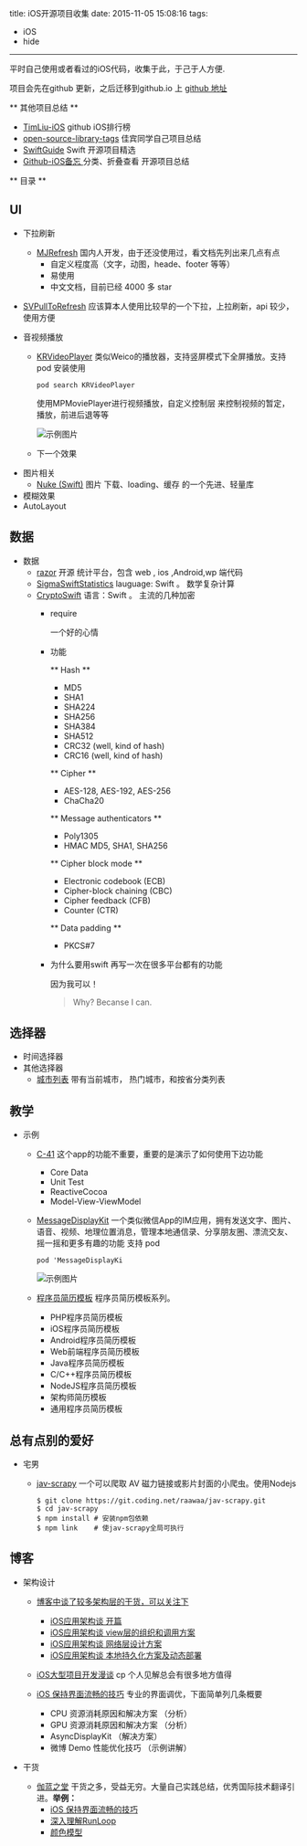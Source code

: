 title: iOS开源项目收集
date: 2015-11-05 15:08:16
tags:
- iOS
- hide
---

平时自己使用或者看过的iOS代码，收集于此，于己于人方便.

项目会先在github 更新，之后迁移到github.io 上  [github 地址](https://github.com/huang1988519/Collector)

** 其他项目总结 **
- [TimLiu-iOS](https://github.com/Tim9Liu9/TimLiu-iOS#%E4%B8%8B%E6%8B%89%E5%88%B7%E6%96%B0) github iOS排行榜
- [open-source-library-tags](https://github.com/superleexpert/open-source-library-tags) 佳宾同学自己项目总结
- [SwiftGuide](https://github.com/ipader/SwiftGuide/blob/master/Featured.md) Swift 开源项目精选
- [Github-iOS备忘 ](http://github.ibireme.com/github/list/ios/) 分类、折叠查看  开源项目总结

** 目录 **

## UI
- 下拉刷新

  * [MJRefresh](https://github.com/CoderMJLee/MJRefresh#%E4%B8%8A%E6%8B%89%E5%88%B7%E6%96%B007-%E8%87%AA%E5%8A%A8%E5%9B%9E%E5%BC%B9%E7%9A%84%E4%B8%8A%E6%8B%8901) 国内人开发，由于还没使用过，看文档先列出来几点有点
     * 自定义程度高（文字，动图，heade、footer 等等）
     * 易使用
     * 中文文档，目前已经 4000 多 star

 * [SVPullToRefresh](https://github.com/samvermette/SVPullToRefresh) 应该算本人使用比较早的一个下拉，上拉刷新，api 较少，使用方便

- 音视频播放
  * [KRVideoPlayer](https://github.com/36Kr-Mobile/KRVideoPlayer)
  类似Weico的播放器，支持竖屏模式下全屏播放。支持 pod 安装使用
      ``` shell
      pod search KRVideoPlayer
      ```
      使用MPMoviePlayer进行视频播放，自定义控制层 来控制视频的暂定，播放，前进后退等等

      ![示例图片](https://github.com/36Kr-Mobile/KRVideoPlayer/blob/master/kr_player.gif  "示例图片")
  * 下一个效果
- 图片相关  
  * [Nuke (Swift)](https://github.com/kean/Nuke) 图片 下载、loading、缓存 的一个先进、轻量库
- 模糊效果
- AutoLayout

## 数据
- 数据  
  * [razor](https://github.com/cobub/razor) 开源 统计平台，包含 web , ios ,Android,wp 端代码  
  * [SigmaSwiftStatistics](https://github.com/evgenyneu/SigmaSwiftStatistics) lauguage: Swift 。 数学复杂计算  
  * [CryptoSwift](https://github.com/krzyzanowskim/CryptoSwift) 语言：Swift 。 主流的几种加密
    * require

      一个好的心情
    * 功能

      ** Hash **
        - MD5
        - SHA1
        - SHA224
        - SHA256
        - SHA384
        - SHA512
        - CRC32 (well, kind of hash)
        - CRC16 (well, kind of hash)

      ** Cipher **
        - AES-128, AES-192, AES-256
        - ChaCha20

      ** Message authenticators **
        - Poly1305
        - HMAC MD5, SHA1, SHA256

      ** Cipher block mode **
        - Electronic codebook (ECB)
        - Cipher-block chaining (CBC)
        - Cipher feedback (CFB)
        - Counter (CTR)

      ** Data padding **
        - PKCS#7

    * 为什么要用swift 再写一次在很多平台都有的功能

      因为我可以！  
      > Why? Becanse I can.


## 选择器
- 时间选择器
- 其他选择器
  * [城市列表](https://github.com/CharlinFeng/CFCityPickerVC) 带有当前城市，
  热门城市，和按省分类列表

## 教学
- 示例
  * [C-41](https://github.com/ashfurrow/C-41/tree/82d9359a0210b8722c48816b6914d109a2009bcc)   这个app的功能不重要，重要的是演示了如何使用下边功能
    * Core Data
    * Unit Test
    * ReactiveCocoa
    * Model-View-ViewModel
  * [MessageDisplayKit](https://github.com/xhzengAIB/MessageDisplayKit)
    一个类似微信App的IM应用，拥有发送文字、图片、语音、视频、地理位置消息，管理本地通信录、分享朋友圈、漂流交友、摇一摇和更多有趣的功能
    支持 pod
    ``` CocoaPods
    pod 'MessageDisplayKi
    ```

    ![示例图片](https://github.com/xhzengAIB/LearnEnglish/raw/master/Screenshots/MessageDisplayKit.gif "图片")

  * [程序员简历模板](https://github.com/geekcompany/ResumeSample) 程序员简历模板系列。
    * PHP程序员简历模板
    * iOS程序员简历模板
    * Android程序员简历模板
    * Web前端程序员简历模板
    * Java程序员简历模板
    * C/C++程序员简历模板
    * NodeJS程序员简历模板
    * 架构师简历模板
    * 通用程序员简历模板

## 总有点别的爱好
- 宅男

  * [jav-scrapy](https://github.com/raawaa/jav-scrapy)
    一个可以爬取 AV 磁力链接或影片封面的小爬虫。使用Nodejs
    ``` shell
    $ git clone https://git.coding.net/raawaa/jav-scrapy.git
    $ cd jav-scrapy
    $ npm install # 安装npm包依赖
    $ npm link    # 使jav-scrapy全局可执行
    ```

## 博客
- 架构设计

  * [博客中谈了较多架构层的干货，可以关注下](http://casatwy.com/category/blog.html)
    * [iOS应用架构谈 开篇](http://casatwy.com/iosying-yong-jia-gou-tan-kai-pian.html)
    * [iOS应用架构谈 view层的组织和调用方案](http://casatwy.com/iosying-yong-jia-gou-tan-viewceng-de-zu-zhi-he-diao-yong-fang-an.html)
    * [iOS应用架构谈 网络层设计方案](http://casatwy.com/iosying-yong-jia-gou-tan-wang-luo-ceng-she-ji-fang-an.html)
    * [iOS应用架构谈 本地持久化方案及动态部署](http://casatwy.com/iosying-yong-jia-gou-tan-ben-di-chi-jiu-hua-fang-an-ji-dong-tai-bu-shu.html)

  * [iOS大型项目开发漫谈](http://www.jianshu.com/p/921ab32c3c71) cp  个人见解总会有很多地方值得  
  * [iOS 保持界面流畅的技巧](http://blog.ibireme.com/2015/11/12/smooth_user_interfaces_for_ios/)  专业的界面调优，下面简单列几条概要
    * CPU 资源消耗原因和解决方案 （分析）
    * GPU 资源消耗原因和解决方案  （分析）
    * AsyncDisplayKit （解决方案）
    * 微博 Demo 性能优化技巧 （示例讲解）  

- 干货  
  * [伽蓝之堂](http://blog.ibireme.com/)
    干货之多，受益无穷。大量自己实践总结，优秀国际技术翻译引进。**举例：**
    * [iOS 保持界面流畅的技巧](http://blog.ibireme.com/2015/11/12/smooth_user_interfaces_for_ios/)
    * [深入理解RunLoop](http://blog.ibireme.com/2015/05/18/runloop/)
    * [颜色模型](http://blog.ibireme.com/2013/08/12/color-model/)
